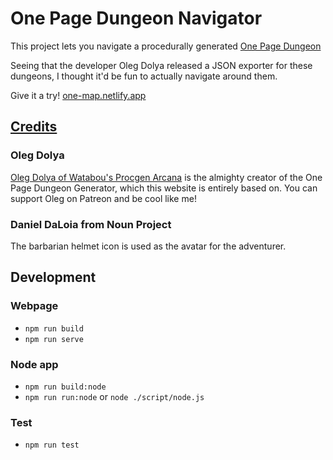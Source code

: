 # One Page Dungeon Navigator

This project lets you navigate a procedurally generated [One Page Dungeon](https://watabou.github.io/dungeon.html)

Seeing that the developer Oleg Dolya released a JSON exporter for these dungeons, I thought it'd be fun to actually navigate around them.

Give it a try! [one-map.netlify.app](https://one-map.netlify.app/)

## [Credits](https://one-map.netlify.app/credits.html)

### Oleg Dolya

[Oleg Dolya of Watabou's Procgen Arcana](https://watabou.github.io/) is the almighty creator of the One Page Dungeon Generator, which this website is entirely based on. You can support Oleg on Patreon and be cool like me!

### Daniel DaLoia from Noun Project

The barbarian helmet icon is used as the avatar for the adventurer.

## Development

### Webpage

- `npm run build`
- `npm run serve`

### Node app

- `npm run build:node`
- `npm run run:node` or `node ./script/node.js`

### Test

- `npm run test`
